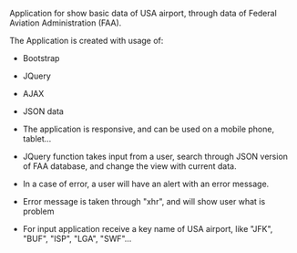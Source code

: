 Application for show basic data of USA airport, through data of Federal Aviation Administration (FAA).

The Application is created with usage of:
- Bootstrap
- JQuery
- AJAX
- JSON data

- The application is responsive, and can be used on a mobile phone, tablet...
- JQuery function takes input from a user, search through JSON version of FAA database, and change the view with current data.
- In a case of error, a user will have an alert with an error message.
- Error message is taken through "xhr", and will show user what is problem

- For input application receive a key name of USA airport, like "JFK", "BUF", "ISP", "LGA", "SWF"...